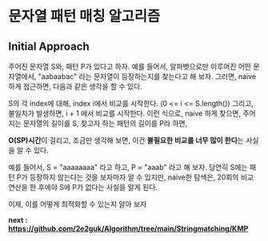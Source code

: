 # 문자열 패턴 매칭 알고리즘 # 

## Initial Approach

주어진 문자열 S와, 패턴 P가 있다고 하자. 예를 들어서, 알파벳으로만 이루어진 어떤 문자열에서, "aabaabac" 라는 문자열이 등장하는지를 찾는다고 해 보자. 그러면, naive하게 접근하면, 다음과 같은 생각을 할 수 있다. 

S의 각 index에 대해, index i에서 비교를 시작한다. (0 <= i <= S.length()) 그리고, 불일치가 발생하면, i + 1 에서 비교를 시작한다. 이런 식으로, naive 하게 찾으면, 주어지는 문자열의 길이를 S, 찾고자 하는 패턴의 길이를 P라 하면, 

**O(SP)시간**이 걸리고, 조금만 생각해 보면, 이건 **불필요한 비교를 너무 많이 한다**는 사실을 알 수 있다. 

예를 들어서, S = "aaaaaaaa" 라고 하고, P = "aaab" 라고 해 보자. 당연히 S에는 패턴 P가 등장하지 않는다는 것을 보자마자 알 수 있지만, naive한 탐색은, 20회의 비교 연산을 한 후에야 S에 P가 없다는 사실을 알게 된다. 

이제, 이를 어떻게 최적화할 수 있는지 알아 보자 

**next : https://github.com/2e2guk/Algorithm/tree/main/Stringmatching/KMP**
